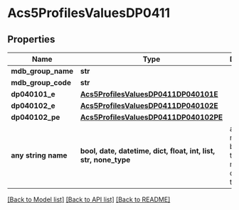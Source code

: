 # Acs5ProfilesValuesDP0411


## Properties
Name | Type | Description | Notes
------------ | ------------- | ------------- | -------------
**mdb_group_name** | **str** |  | 
**mdb_group_code** | **str** |  | 
**dp040101_e** | [**Acs5ProfilesValuesDP0411DP040101E**](Acs5ProfilesValuesDP0411DP040101E.md) |  | 
**dp040102_e** | [**Acs5ProfilesValuesDP0411DP040102E**](Acs5ProfilesValuesDP0411DP040102E.md) |  | 
**dp040102_pe** | [**Acs5ProfilesValuesDP0411DP040102PE**](Acs5ProfilesValuesDP0411DP040102PE.md) |  | 
**any string name** | **bool, date, datetime, dict, float, int, list, str, none_type** | any string name can be used but the value must be the correct type | [optional]

[[Back to Model list]](../README.md#documentation-for-models) [[Back to API list]](../README.md#documentation-for-api-endpoints) [[Back to README]](../README.md)


